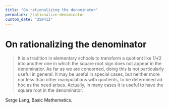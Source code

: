 ```yaml
---
title: "On rationalizing the denominator"
permalink: /rationalize-denominator
custom_date: "250412"
---
```


# On rationalizing the denominator

> It is a tradition in elementary schools to transform a quotient like 1/√2 into another one in which the square root sign does not appear in the denominator. As far as we are concerned, doing this is not particularly useful in general. It may be useful in special cases, but neither more nor less than other manipulations with quotients, to be determined ad hoc as the need arises. Actually, in many cases it is useful to have the square root in the denominator.

Serge Lang, Basic Mathematics.
